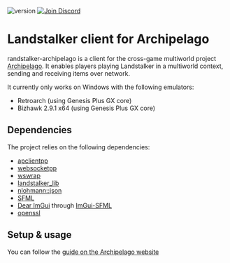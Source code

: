 ![version](https://img.shields.io/badge/Version-1.3.3-blue)
<a href="https://discord.gg/XNA76xc9sU">
  <img src="https://img.shields.io/badge/-Discord-lightgrey?logo=discord" alt="Join Discord">
</a>

# Landstalker client for Archipelago

randstalker-archipelago is a client for the cross-game multiworld project [Archipelago](https://github.com/ArchipelagoMW/Archipelago).
It enables players playing Landstalker in a multiworld context, sending and receiving items over network.

It currently only works on Windows with the following emulators:
- Retroarch (using Genesis Plus GX core)
- Bizhawk 2.9.1 x64 (using Genesis Plus GX core)

## Dependencies

The project relies on the following dependencies:

- [apclientpp](https://github.com/black-sliver/apclientpp)
- [websocketpp](https://github.com/zaphoyd/websocketpp)
- [wswrap](https://github.com/black-sliver/wswrap)
- [landstalker_lib](https://github.com/dinopony/landstalker-lib)
- [nlohmann::json](https://github.com/nlohmann/json)
- [SFML](https://github.com/SFML/SFML)
- [Dear ImGui](https://github.com/ocornut/imgui) through [ImGui-SFML](https://github.com/SFML/imgui-sfml)
- [openssl](https://github.com/openssl/openssl)

## Setup & usage

You can follow the [guide on the Archipelago website](https://archipelago.gg/tutorial/Landstalker%20-%20The%20Treasures%20of%20King%20Nole/landstalker/en)


